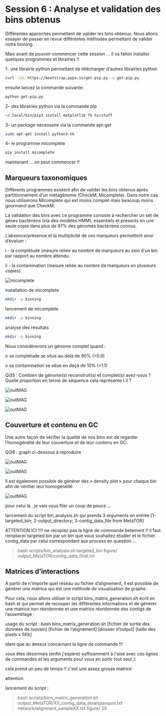 # Session 6 : Analyse et validation des bins obtenus

Différentes approches permettent de valider les bins obtenus. Nous allons essayer de passer en revue différentes méthodes permettant de valider notre binning.

Mais avant de pouvoir commencer cette session ... il va falloir installer quelques programmes et librairies !!

1- une librairie python permettant de télécharger d'autres librairies python 

```sh
curl -sSL https://bootstrap.pypa.io/get-pip.py -o get-pip.py
```

ensuite lancez la commande suivante:
```sh
python get-pip.py
```

2- des librairies python via la commande pip

```sh
~/.local/bin/pip3 install matplotlib Tk hicstuff
```

3- un package nécessaire via la commande apt-get

```sh
sudo apt-get install python3-tk
```

4- le programme micomplete

```sh
pip install micomplete
```

maintenant ... on peut commencer !!

##	Marqueurs taxonomiques

Différents programmes existent afin de valider les bins obtenus après partitionnement d'un métagénome (CheckM, Micomplete). Dans notre cas nous utiliserons Micomplete qui est moins complet mais beacoup moins gourmand que CheckM.

La validation des bins avec ce programme consiste à rechercher un set de gènes bactériens (via des modèles HMM), essentiels et présents en une seule copie dans plus de 97% des génomes bactériens connus.

L’absence/présence et la multiplicité de ces marqueurs permettent ainsi d’évaluer : 

i - la complétude (mesure reliée au nombre de marqueurs au sein d'un bin par rapport au nombre attendu.

ii - la contamination (mesure reliée au nombre de marqueurs en plusieurs copies).

![micomplete](docs/images/micomplete.png)

installation de micomplete



```sh
mkdir -p binning
```

lancement de micomplete

```sh
mkdir -p binning
```

analyse des résultats

```sh
mkdir -p binning
```

Nous considèrerons un génome complet quand :

o	sa complétude se situe au-delà de 90% (>0.9)

o	sa contamination se situe en deçà de 10% (<1.1)

Qi35 : Combien de génome(s) reconstruit(s) et complet(s) avez-vous ? Quelle proportion en terme de séquence cela représente t il ?

![outMAG](docs/images/outMAG6.png)

![outMAG](docs/images/outMAG1.png)

![outMAG](docs/images/outMAG8.png)

##	Couverture et contenu en GC

Une autre façon de vérifier la qualité de nos bins est de regarder l’homogénéité de leur couverture et de leur contenu en GC.


Qi36 : graph ci-dessous à reproduire

![outMAG](docs/images/outMAG3.png)

![outMAG](docs/images/outMAG4.png)


Il est également possible de générer des « density plot » pour chaque bin afin de vérifier leur homogénéité.

![outMAG](docs/images/outMAG7.png)

pour celui là , je vais vous filer un coup de pouce ... 

lancement du script bin_analysis.sh qui prends 3 arguments en entrée [1-targeted_bin; 2-output_directory; 3-contig_data_file from MetaTOR]

ATTENTION ICI !!!!  ne recopiez pas la ligne de commande betement !! il faut remplacer targeted bin par un bin que vous souhaitez étudier et le fichier contig_data par celui correspondant aux process en question ...

> bash scripts/bin_analysis.sh  targeted_bin  figure/  output_MetaTOR/contig_data_final.txt 

##	Matrices d’interactions

A partir de n'importe quel réseau ou fichier d’alignement, il est possible de générer une matrice qui est une méthode de visualisation de graphe.

Pour cela, nous allons utiliser le script bins_matrix_generation.sh écrit en bash et qui permet de recouper les différentes informations et de générer une matrice non réordonnée et une matrice réordonnée des contigs de l’assemblage :

usage du script : bash bins_matrix_generation.sh  [fichier de sortie des données de louvain]  [fichier de l’alignement]  [dossier d’output]  [taille des pixels x 5Kb]

idem que au dessus concernant la ligne de commande !!!

vous êtes désormais (enfin j'espère) suffisamment à l'aise avec ces lignes de commandes et les arguments pour vous en sortir tout seul ;)

cela prend un peu de temps !! c'est une assez grosse matrice

attention

lancement du script :

> bash scripts/bins_matrix_generation.sh  output_MetaTOR/XX_contig_data_jesaispasquoi.txt  network/alignment_sampleXX.txt  figure/  20


